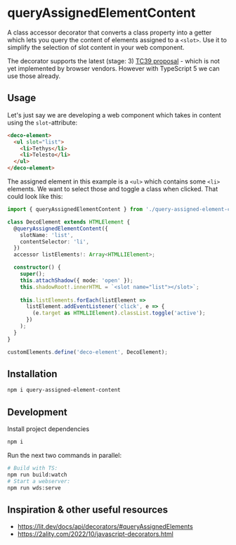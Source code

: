# queryAssignedElementContent

A class accessor decorator that converts a class property into a getter
which lets you query the content of elements assigned to a `<slot>`. Use it to simplify the selection of slot content in your web component.

The decorator supports the latest (stage: 3) [TC39 proposal](https://github.com/tc39/proposal-decorators) - which is not yet implemented by browser vendors. However with TypeScript 5 we can use those already.

## Usage

Let's just say we are developing a web component which takes in content using the `slot`-attribute:

```html
<deco-element>
  <ul slot="list">
    <li>Tethys</li> 
    <li>Telesto</li>
  </ul>
</deco-element>
```
The assigned element in this example is a `<ul>` which contains some `<li>` elements. We want to select those and toggle a class when clicked. That could look like this:

```ts
import { queryAssignedElementContent } from './query-assigned-element-content.js';

class DecoElement extends HTMLElement {
  @queryAssignedElementContent({
    slotName: 'list',
    contentSelector: 'li',
  })
  accessor listElements!: Array<HTMLLIElement>;

  constructor() {
    super();
    this.attachShadow({ mode: 'open' });
    this.shadowRoot!.innerHTML = `<slot name="list"></slot>`;
   
    this.listElements.forEach(listElement =>
      listElement.addEventListener('click', e => {
        (e.target as HTMLLIElement).classList.toggle('active');
      })
    );
  }
}

customElements.define('deco-element', DecoElement);
```

## Installation

```bash
npm i query-assigned-element-content
```

## Development
Install project dependencies
```bash
npm i
```
Run the next two commands in parallel:
```bash
# Build with TS:
npm run build:watch
# Start a webserver:
npm run wds:serve
```

## Inspiration & other useful resources

- https://lit.dev/docs/api/decorators/#queryAssignedElements
- https://2ality.com/2022/10/javascript-decorators.html